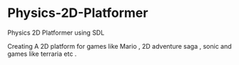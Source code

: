 # Physics-2D-Platformer
Physics 2D Platformer using SDL

Creating A 2D platform for games like Mario , 2D adventure saga , sonic and games like terraria etc .
